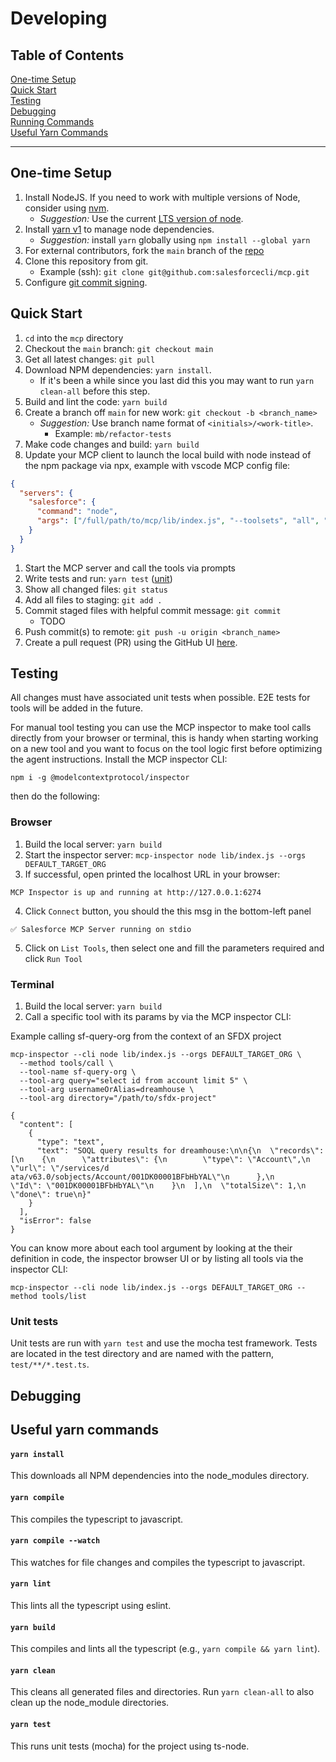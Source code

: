 # Developing

## Table of Contents

[One-time Setup](#one-time-setup)</br>
[Quick Start](#quick-start)</br>
[Testing](#testing)</br>
[Debugging](#debugging)</br>
[Running Commands](#running-commands)</br>
[Useful Yarn Commands](#useful-yarn-commands)</br>

<hr>

## One-time Setup

1. Install NodeJS. If you need to work with multiple versions of Node, consider using [nvm](https://github.com/nvm-sh/nvm).
   - _Suggestion:_ Use the current [LTS version of node](https://github.com/nodejs/release#release-schedule).
1. Install [yarn v1](https://yarnpkg.com/) to manage node dependencies.
   - _Suggestion:_ install `yarn` globally using `npm install --global yarn`
1. For external contributors, fork the `main` branch of the [repo](https://github.com/salesforcecli/mcp)
1. Clone this repository from git.
   - Example (ssh): `git clone git@github.com:salesforcecli/mcp.git`
1. Configure [git commit signing](https://docs.github.com/en/authentication/managing-commit-signature-verification/signing-commits).

## Quick Start

1. `cd` into the `mcp` directory
1. Checkout the `main` branch: `git checkout main`
1. Get all latest changes: `git pull`
1. Download NPM dependencies: `yarn install`.
   - If it's been a while since you last did this you may want to run `yarn clean-all` before this step.
1. Build and lint the code: `yarn build`
1. Create a branch off `main` for new work: `git checkout -b <branch_name>`
   - _Suggestion:_ Use branch name format of `<initials>/<work-title>`.
     - Example: `mb/refactor-tests`
1. Make code changes and build: `yarn build`
1. Update your MCP client to launch the local build with node instead of the npm package via npx, example with vscode MCP config file:
```json
{
  "servers": {
    "salesforce": {
      "command": "node",
      "args": ["/full/path/to/mcp/lib/index.js", "--toolsets", "all", "--orgs", "ALLOW_ALL_ORGS"]
    }
  }
}
```
1. Start the MCP server and call the tools via prompts
1. Write tests and run: `yarn test` ([unit](#unit-tests))
1. Show all changed files: `git status`
1. Add all files to staging: `git add .`
1. Commit staged files with helpful commit message: `git commit`
   - TODO
1. Push commit(s) to remote: `git push -u origin <branch_name>`
1. Create a pull request (PR) using the GitHub UI [here](https://github.com/salesforcecli/mcp).

## Testing

All changes must have associated unit tests when possible.
E2E tests for tools will be added in the future.

For manual tool testing you can use the MCP inspector to make tool calls directly from your browser or terminal, this is handy when starting working on a new tool and you want to focus on the tool logic first before optimizing the agent instructions.
Install the MCP inspector CLI: 
```
npm i -g @modelcontextprotocol/inspector
```

then do the following:

### Browser
1. Build the local server: `yarn build`
2. Start the inspector server: `mcp-inspector node lib/index.js --orgs DEFAULT_TARGET_ORG`
3. If successful, open printed the localhost URL in your browser:
```
MCP Inspector is up and running at http://127.0.0.1:6274
```
4. Click `Connect` button, you should the this msg in the bottom-left panel
```
✅ Salesforce MCP Server running on stdio
```
5. Click on `List Tools`, then select one and fill the parameters required and click `Run Tool`

### Terminal

1. Build the local server: `yarn build`
5. Call a specific tool with its params by via the MCP inspector CLI:

Example calling sf-query-org from the context of an SFDX project
```shell
mcp-inspector --cli node lib/index.js --orgs DEFAULT_TARGET_ORG \
  --method tools/call \
  --tool-name sf-query-org \
  --tool-arg query="select id from account limit 5" \
  --tool-arg usernameOrAlias=dreamhouse \
  --tool-arg directory="/path/to/sfdx-project"

{
  "content": [
    {
      "type": "text",
      "text": "SOQL query results for dreamhouse:\n\n{\n  \"records\": [\n    {\n      \"attributes\": {\n        \"type\": \"Account\",\n        \"url\": \"/services/d
ata/v63.0/sobjects/Account/001DK00001BFbHbYAL\"\n      },\n      \"Id\": \"001DK00001BFbHbYAL\"\n    }\n  ],\n  \"totalSize\": 1,\n  \"done\": true\n}"
    }
  ],
  "isError": false
}
```
You can know more about each tool argument by looking at the their definition in code, the inspector browser UI or by listing all tools via the inspector CLI:
```shell
mcp-inspector --cli node lib/index.js --orgs DEFAULT_TARGET_ORG --method tools/list
```


### Unit tests

Unit tests are run with `yarn test` and use the mocha test framework. Tests are located in the test directory and are named with the pattern, `test/**/*.test.ts`.

## Debugging

<TODO>

## Useful yarn commands

#### `yarn install`

This downloads all NPM dependencies into the node_modules directory.

#### `yarn compile`

This compiles the typescript to javascript.

#### `yarn compile --watch`

This watches for file changes and compiles the typescript to javascript.

#### `yarn lint`

This lints all the typescript using eslint.

#### `yarn build`

This compiles and lints all the typescript (e.g., `yarn compile && yarn lint`).

#### `yarn clean`

This cleans all generated files and directories. Run `yarn clean-all` to also clean up the node_module directories.

#### `yarn test`

This runs unit tests (mocha) for the project using ts-node.
